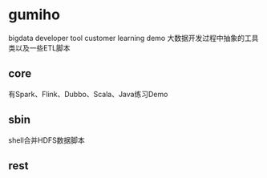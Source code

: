 # gumiho
bigdata developer tool
customer learning demo
大数据开发过程中抽象的工具类以及一些ETL脚本

## core
有Spark、Flink、Dubbo、Scala、Java练习Demo

## sbin
shell合并HDFS数据脚本

## rest
